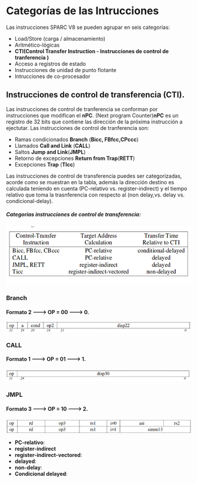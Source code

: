 # Categorías de las Intrucciones
Las instrucciones SPARC V8 se pueden agrupar en seis categorías:  

+ Load/Store (carga / almacenamiento)
+ Aritmético-lógicas
+ **CTI(Control Transfer Instruction - Instrucciones de control de tranferencia )**
+ Acceso a registros de estado
+ Instrucciones de unidad de punto flotante
+ Intrucciones de co-procesador

## Instrucciones de control de transferencia (CTI).
 Las instrucciones de control de tranferencia se conforman por instrucciones que modifican el **nPC**. (Next program Counter)**nPC** es un registro de 32 bits que contiene las dirección de la próxima instrucción a ejectutar. Las instrucciones de control de tranferencia son: 
 
 - Ramas condicionados **Branch** (**Bicc, FBfcc,CPccc**)
 - Llamados **Call and Link** (**CALL**)
 - Saltos **Jump and Link**(**JMPL**)
 - Retorno de excepciones **Return from Trap**(**RETT**)
 - Excepciones **Trap** (**TIcc**)
 
Las instrucciones de control de transferencia puedes ser categorizadas, acorde como se muestran en la tabla, además la dirección destino es calculada teniendo en cuenta (PC-relativo vs. register-indirect) y el tiempo relativo que toma la trasnferencia con respecto al (non delay,vs. delay vs. condicional-delay).
 
 ##### Categorias instrucciones de control de transferencia:
 
 ![categorias](./images/categoriasCTI.png " Categorias de transferencia de datos")
 
 
 ### Branch
 #### Formato 2 ---> OP = 00 ---> 0.
  
 ![Branch](./images/branch.png " Formato Branch")
 
 ### CALL
 #### Formato 1 ---> OP = 01 ---> 1.
  ![Call](./images/call.png "Call")
  
 ### JMPL
 #### Formato 3 ---> OP = 10 ---> 2.
  ![jmpl](./images/jmpl.png "jmpl")

 - **PC-relativo**:
 - **register-indirect**
 - **register-indirect-vectored**:
 - **delayed**:
 - **non-delay**:
 - **Condicional delayed**:
 
 
 
 
 
 

